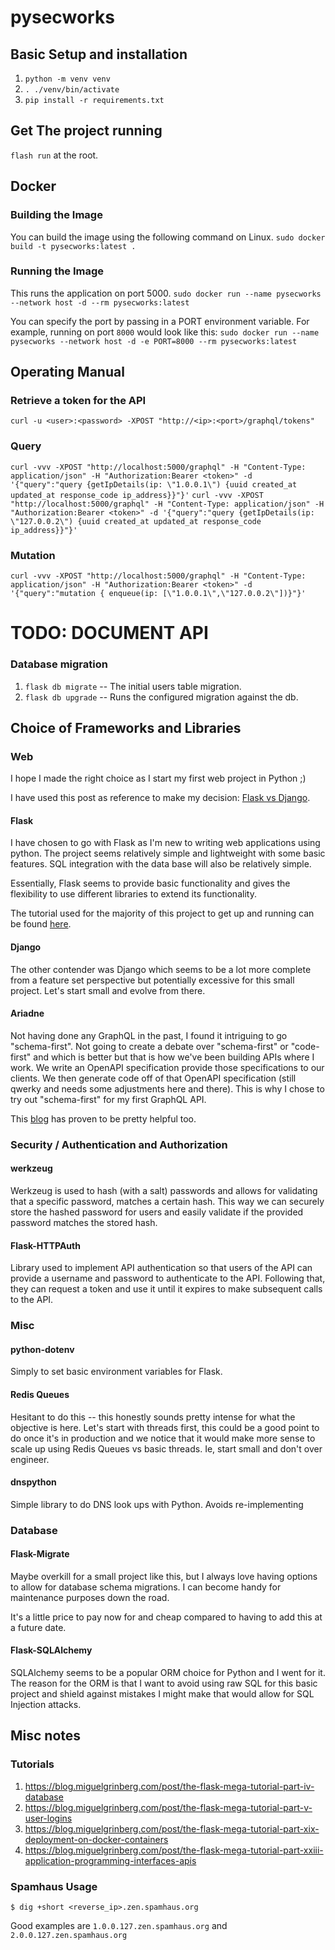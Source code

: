 # pysecworks

## Basic Setup and installation
1. `python -m venv venv`
2. `. ./venv/bin/activate`
3. `pip install -r requirements.txt`

## Get The project running
`flash run` at the root.

## Docker

### Building the Image

You can build the image using the following command on Linux.
`sudo docker build -t pysecworks:latest .`

### Running the Image

This runs the application on port 5000.
`sudo docker run --name pysecworks --network host -d --rm pysecworks:latest`

You can specify the port by passing in a PORT environment variable. For example, running on
port `8000` would look like this:
`sudo docker run --name pysecworks --network host -d -e PORT=8000 --rm pysecworks:latest`


## Operating Manual
### Retrieve a token for the API
`curl -u <user>:<password> -XPOST "http://<ip>:<port>/graphql/tokens"`

### Query
`curl -vvv -XPOST "http://localhost:5000/graphql" -H "Content-Type: application/json" -H "Authorization:Bearer <token>" -d '{"query":"query {getIpDetails(ip: \"1.0.0.1\") {uuid created_at updated_at response_code ip_address}}"}'`
`curl -vvv -XPOST "http://localhost:5000/graphql" -H "Content-Type: application/json" -H "Authorization:Bearer <token>" -d '{"query":"query {getIpDetails(ip: \"127.0.0.2\") {uuid created_at updated_at response_code ip_address}}"}'`

### Mutation
`curl -vvv -XPOST "http://localhost:5000/graphql" -H "Content-Type: application/json" -H "Authorization:Bearer <token>" -d '{"query":"mutation { enqueue(ip: [\"1.0.0.1\",\"127.0.0.2\"])}"}'`




# TODO: DOCUMENT API

### Database migration
1. `flask db migrate`  -- The initial users table migration. 
2. `flask db upgrade` -- Runs the configured migration against the db.

## Choice of Frameworks and Libraries

### Web
I hope I made the right choice as I start my first web project in Python ;) 

I have used this post as reference to make my decision:
[Flask vs Django](https://hackr.io/blog/flask-vs-django).

#### Flask
I have chosen to go with Flask as I'm new to writing web applications using 
python. The project seems relatively simple and lightweight with some basic 
features. SQL integration with the data base will also be relatively simple.

Essentially, Flask seems to provide basic functionality and gives the
flexibility to use different libraries to extend its functionality.

The tutorial used for the majority of this project to get up and running can 
be found [here](https://blog.miguelgrinberg.com/post/the-flask-mega-tutorial-part-i-hello-world).

#### Django
The other contender was Django which seems to be a lot more complete from a 
feature set perspective but potentially excessive for this small project. Let's
start small and evolve from there.

#### Ariadne
Not having done any GraphQL in the past, I found it intriguing to go
"schema-first". Not going to create a debate over "schema-first" or "code-first"
and which is better but that is how we've been building APIs where I work. We
write an OpenAPI specification provide those specifications to our clients. We
then generate code off of that OpenAPI specification (still qwerky and needs 
some adjustments here and there). This is why I chose to try out "schema-first"
for my first GraphQL API.

This [blog](https://blog.logrocket.com/build-graphql-api-python-flask-ariadne/)
has proven to be pretty helpful too.

### Security / Authentication and Authorization

#### werkzeug
Werkzeug is used to hash (with a salt) passwords and allows for validating that
a specific password, matches a certain hash. This way we can securely store the
hashed password for users and easily validate if the provided password matches
the stored hash.

#### Flask-HTTPAuth
Library used to implement API authentication so that users of the API can
provide a username and password to authenticate to the API. Following that, they
can request a token and use it until it expires to make subsequent calls to the 
API.

### Misc

#### python-dotenv
Simply to set basic environment variables for Flask.

#### Redis Queues
Hesitant to do this -- this honestly sounds pretty intense for what the
objective is here. Let's start with threads first, this could be a good point to
do once it's in production and we notice that it would make more sense to scale
up using Redis Queues vs basic threads. Ie, start small and don't over engineer.

#### dnspython
Simple library to do DNS look ups with Python. Avoids re-implementing 

### Database

#### Flask-Migrate
Maybe overkill for a small project like this, but I always love having options
to allow for database schema migrations. I can become handy for maintenance 
purposes down the road. 

It's a little price to pay now for and cheap compared to having to add this at 
a future date.

#### Flask-SQLAlchemy
SQLAlchemy seems to be a popular ORM choice for Python and I went for it. The 
reason for the ORM is that I want to avoid using raw SQL for this basic project
and shield against mistakes I might make that would allow for SQL Injection 
attacks.


## Misc notes
### Tutorials
1. https://blog.miguelgrinberg.com/post/the-flask-mega-tutorial-part-iv-database
2. https://blog.miguelgrinberg.com/post/the-flask-mega-tutorial-part-v-user-logins
3. https://blog.miguelgrinberg.com/post/the-flask-mega-tutorial-part-xix-deployment-on-docker-containers
4. https://blog.miguelgrinberg.com/post/the-flask-mega-tutorial-part-xxiii-application-programming-interfaces-apis

### Spamhaus Usage
```
$ dig +short <reverse_ip>.zen.spamhaus.org
```
Good examples are `1.0.0.127.zen.spamhaus.org` and `2.0.0.127.zen.spamhaus.org`


